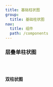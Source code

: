 ```yaml
---
title: 基础柱状图
group:
  title: 基础柱状图
nav:
  title: 组件
  path: /components
---
```


### 层叠单柱状图

<code src="./demos/index.tsx" />

### 双柱状图

<code src="./demos/dodge.tsx" />

<API/>
